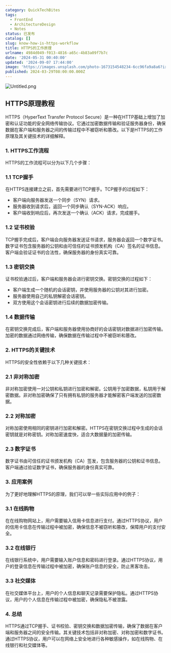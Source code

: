```yaml
---
category: QuickTechBites
tags:
  - FrontEnd
  - ArchitectureDesign
  - Notes
status: 已发布
catalog: []
slug: know-how-is-https-workflow
title: HTTPS的工作原理
urlname: 4984d049-f013-4816-a65c-4b83a09f7b7c
date: '2024-05-31 00:40:00'
updated: '2024-09-07 17:44:00'
image: 'https://images.unsplash.com/photo-1673154548234-6cc96fa9a8a6?ixlib=rb-4.0.3&q=85&fm=jpg&crop=entropy&cs=srgb'
published: 2024-03-29T08:00:00.000Z
---
```


![Untitled.png](https://prod-files-secure.s3.us-west-2.amazonaws.com/5d24fe63-e567-4804-86f9-9fdc62e13082/2950c759-0255-4c0a-becc-122aae8c82c0/Untitled.png?X-Amz-Algorithm=AWS4-HMAC-SHA256&X-Amz-Content-Sha256=UNSIGNED-PAYLOAD&X-Amz-Credential=ASIAZI2LB4664ITLIICD%2F20250403%2Fus-west-2%2Fs3%2Faws4_request&X-Amz-Date=20250403T053835Z&X-Amz-Expires=3600&X-Amz-Security-Token=IQoJb3JpZ2luX2VjEH0aCXVzLXdlc3QtMiJHMEUCIQChC7ub28criPeBDwfztfBTAXF9OWBHjNXeoigy8VAupwIgHxBD6sjneK4HoFNOYE87%2FGVLL%2B%2F0jTD8uz6ztODAIYcqiAQI5v%2F%2F%2F%2F%2F%2F%2F%2F%2F%2FARAAGgw2Mzc0MjMxODM4MDUiDEccNEtVa0e6MxlujircAyCXTtzHS7sJVettpZreLCneiBOT9q2zNwwHyt7wRh6oi9vcnc03JL68JXrvMAUWFm1joWdjLuDGjJ7LRQ8FGhyzZT9%2BCzVz%2FYbfOamBe689Lm3QtTRuoBhsyg3ABdKm6UNeJhB1X932PKlGY1Eipdt5bwX0hLPYJOMpmCEh2213PATTVWKhASIPSvHCToO8ff7%2FbtY6z1NRlKB%2BOUfjJ6qjCJNorR%2BLVzoU44ea6c%2BW0SyTfx9NphqnyIb2wqvk5Vjbq8pG5IAuRT0Qi6PZbBLpS5F3JM4aK6sxjCRpn%2FpXn9NhrHH5kgG8g5CQU8KvMqrkVjVjmprG16RXi0ux3Q5sw3zjTFIMsuwntbSy71BXi9%2BVfPmNOfxRj9dJ6mPDCQsYGr5FBXUSA4Lp9fl%2FkZgBn8wmylxfZf4jHEZBJTq0lwac7iBlDYWxm299CPT%2BjYy9pWCLW1zTtt3CP%2FMLA4Nk%2FXMZM%2FZzBaDQ5Ybzm%2BCdhMOwFgpTYQlj4FRxa%2BshoVAToUTUTUD%2BZ5K%2B3YEn5o4aqhqFsuiVET%2FLnbf4Z53vTL2rqR72pLH42UvNy9F6riFV47mt75geNLMIOE0nFFmrJgs%2F417t64%2FUF04IadgUe3GWV%2FvRIDTfNp8gMOatuL8GOqUBflxEGHHhVAHsdwFZn66nyZvEXnmQDCYxr7HeJDv%2BXAi7fJyoaqRGjfGZjwEbM9TxFKfruhSBgT%2BE8LrgAKjlGq85ivSSAz1PTp0jsEJw5ph8a4%2FfPTUwNHoc5VnRbeEJx4P5Fs9NHsaVbdbIkBIYw96GFb3YS0YUgNTxSHjbHyBhR8%2BXUxjaL%2F6gDZeFEpxA%2BE1eOYUWiRc2jIpOZ4kMYOSwjrty&X-Amz-Signature=ad941f4a9c73fb1e33d75f9d540caac7b91f945afb720b8953c2cf9b0e6a9720&X-Amz-SignedHeaders=host&x-id=GetObject)


## HTTPS原理教程


HTTPS（HyperText Transfer Protocol Secure）是一种在HTTP基础上增加了加密和认证功能的安全网络传输协议。它通过加密数据传输和验证服务器身份，确保数据在客户端和服务器之间的传输过程中不被窃听和篡改。以下是HTTPS的工作原理及其关键技术的详细解释。


### 1. HTTPS工作流程


HTTPS的工作流程可以分为以下几个步骤：


### 1.1 TCP握手


在HTTPS连接建立之前，首先需要进行TCP握手。TCP握手的过程如下：

- 客户端向服务器发送一个同步（SYN）请求。
- 服务器收到请求后，返回一个同步确认（SYN-ACK）响应。
- 客户端收到响应后，再次发送一个确认（ACK）请求，完成握手。

### 1.2 证书校验


TCP握手完成后，客户端会向服务器发送证书请求，服务器会返回一个数字证书。数字证书包含服务器的公钥和由可信任的证书颁发机构（CA）签名的证书信息。客户端会验证证书的合法性，确保服务器的身份真实可靠。


### 1.3 密钥交换


证书校验通过后，客户端和服务器会进行密钥交换。密钥交换的过程如下：

- 客户端生成一个随机的会话密钥，并使用服务器的公钥对其进行加密。
- 服务器使用自己的私钥解密会话密钥。
- 双方使用这个会话密钥进行后续的数据加密传输。

### 1.4 数据传输


在密钥交换完成后，客户端和服务器使用协商好的会话密钥对数据进行加密传输。加密的数据通过网络传输，确保数据在传输过程中不被窃听和篡改。


### 2. HTTPS的关键技术


HTTPS的安全性依赖于以下几种关键技术：


### 2.1 非对称加密


非对称加密使用一对公钥和私钥进行加密和解密。公钥用于加密数据，私钥用于解密数据。非对称加密确保了只有拥有私钥的服务器才能解密客户端发送的加密数据。


### 2.2 对称加密


对称加密使用相同的密钥进行加密和解密。HTTPS在密钥交换过程中生成的会话密钥就是对称密钥。对称加密速度快，适合大数据量的加密传输。


### 2.3 数字证书


数字证书由可信任的证书颁发机构（CA）签发，包含服务器的公钥和证书信息。客户端通过验证数字证书，确保服务器的身份真实可靠。


### 3. 应用案例


为了更好地理解HTTPS的原理，我们可以举一些实际应用中的例子：


### 3.1 在线购物


在在线购物网站上，用户需要输入信用卡信息进行支付。通过HTTPS协议，用户的信用卡信息在传输过程中被加密，确保信息不被窃听和篡改，保障用户的支付安全。


### 3.2 在线银行


在线银行系统中，用户需要输入账户信息和密码进行登录。通过HTTPS协议，用户的登录信息在传输过程中被加密，确保账户信息的安全，防止黑客攻击。


### 3.3 社交媒体


在社交媒体平台上，用户的个人信息和聊天记录需要保护隐私。通过HTTPS协议，用户的个人信息在传输过程中被加密，确保隐私不被泄露。


### 4. 总结


HTTPS通过TCP握手、证书校验、密钥交换和数据加密传输，确保了数据在客户端和服务器之间的安全传输。其关键技术包括非对称加密、对称加密和数字证书。通过HTTPS协议，用户可以在网络上安全地进行各种敏感操作，如在线购物、在线银行和社交媒体等。

